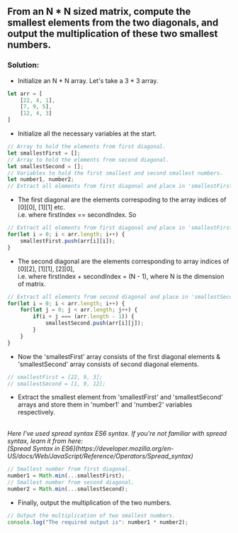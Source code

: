 ## From an N * N sized matrix, compute the smallest elements from the two diagonals, and output the multiplication of these two smallest numbers.

### Solution: 

* Initialize an N * N array. Let's take a 3 * 3 array.
```javascript
let arr = [
    [22, 4, 1],
    [7, 9, 5],
    [12, 4, 3]
]
```
* Initialize all the necessary variables at the start.

```javascript
// Array to hold the elements from first diagonal.
let smallestFirst = [];
// Array to hold the elements from second diagonal.
let smallestSecond = [];
// Variables to hold the first smallest and second smallest numbers.
let number1, number2;
// Extract all elements from first diagonal and place in 'smallestFirst' array.
```
* The first diagonal are the elements correspoding to the array indices of [0][0], [1][1] etc. <br/> i.e. where firstIndex == secondIndex. So

```javascript
// Extract all elements from first diagonal and place in 'smallestFirst' array.
for(let i = 0; i < arr.length; i++) {
    smallestFirst.push(arr[i][i]);
}
```
* The second diagonal are the elements corresponding to array indices of [0][2], [1][1], [2][0],
<br/> i.e. where firstIndex + secondIndex = (N - 1), where N is the dimension of matrix.

```javascript
// Extract all elements from second diagonal and place in 'smallestSecond' array.
for(let i = 0; i < arr.length; i++) {
    for(let j = 0; j < arr.length; j++) {
        if(i + j === (arr.length - 1)) {
            smallestSecond.push(arr[i][j]);
        }
    }
}
```

* Now the 'smallestFirst' array consists of the first diagonal elements & 'smallestSecond' array consists of second diagonal elements.

```javascript
// smallestFirst = [22, 9, 3];
// smallestSecond = [1, 9, 12];
```

* Extract the smallest element from 'smallestFirst' and 'smallestSecond' arrays and store them in 'number1' and 'number2' variables respectively.
<br/>
<i>Here I've used spread syntax ES6 syntax. If you're not familiar with spread syntax, learn it from here: <br/>
    [Spread Syntax in ES6](https://developer.mozilla.org/en-US/docs/Web/JavaScript/Reference/Operators/Spread_syntax) </i>

```javascript
// Smallest number from first diagonal.
number1 = Math.min(...smallestFirst);
// Smallest number from second diagonal.
number2 = Math.min(...smallestSecond);
```

* Finally, output the multiplication of the two numbers.

```javascript
// Output the multiplication of two smallest numbers.
console.log("The required output is": number1 * number2);
```
